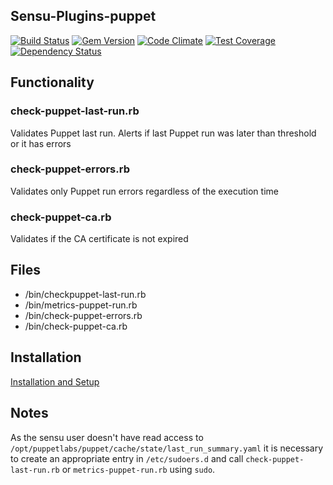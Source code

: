 ## Sensu-Plugins-puppet

[![Build Status](https://travis-ci.org/sensu-plugins/sensu-plugins-puppet.svg?branch=master)](https://travis-ci.org/sensu-plugins/sensu-plugins-puppet)
[![Gem Version](https://badge.fury.io/rb/sensu-plugins-puppet.svg)](http://badge.fury.io/rb/sensu-plugins-puppet)
[![Code Climate](https://codeclimate.com/github/sensu-plugins/sensu-plugins-puppet/badges/gpa.svg)](https://codeclimate.com/github/sensu-plugins/sensu-plugins-puppet)
[![Test Coverage](https://codeclimate.com/github/sensu-plugins/sensu-plugins-puppet/badges/coverage.svg)](https://codeclimate.com/github/sensu-plugins/sensu-plugins-puppet)
[![Dependency Status](https://gemnasium.com/sensu-plugins/sensu-plugins-puppet.svg)](https://gemnasium.com/sensu-plugins/sensu-plugins-puppet)

## Functionality

### check-puppet-last-run.rb
Validates Puppet last run. Alerts if last Puppet run was later than threshold or it has errors

### check-puppet-errors.rb
Validates only Puppet run errors regardless of the execution time

### check-puppet-ca.rb
Validates if the CA certificate is not expired

## Files

* /bin/checkpuppet-last-run.rb
* /bin/metrics-puppet-run.rb
* /bin/check-puppet-errors.rb
* /bin/check-puppet-ca.rb

## Installation

[Installation and Setup](http://sensu-plugins.io/docs/installation_instructions.html)

## Notes

As the sensu user doesn't have read access to `/opt/puppetlabs/puppet/cache/state/last_run_summary.yaml` it is necessary to create an appropriate entry in `/etc/sudoers.d` and call `check-puppet-last-run.rb` or `metrics-puppet-run.rb` using `sudo`.
